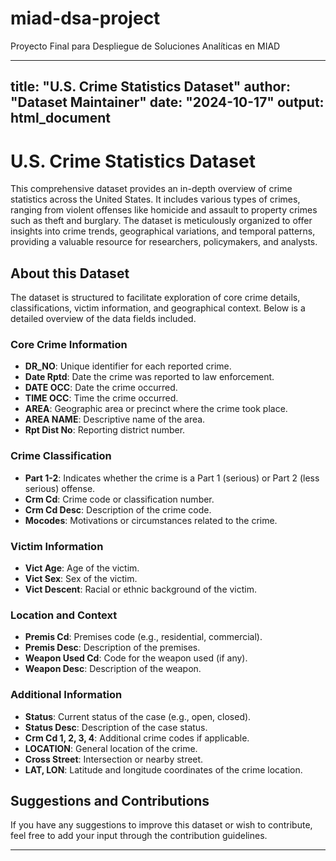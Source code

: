 # miad-dsa-project
Proyecto Final para Despliegue de Soluciones Analíticas en MIAD

---
title: "U.S. Crime Statistics Dataset"
author: "Dataset Maintainer"
date: "2024-10-17"
output: html_document
---

# U.S. Crime Statistics Dataset

This comprehensive dataset provides an in-depth overview of crime statistics across the United States. It includes various types of crimes, ranging from violent offenses like homicide and assault to property crimes such as theft and burglary. The dataset is meticulously organized to offer insights into crime trends, geographical variations, and temporal patterns, providing a valuable resource for researchers, policymakers, and analysts.

## About this Dataset

The dataset is structured to facilitate exploration of core crime details, classifications, victim information, and geographical context. Below is a detailed overview of the data fields included.

### Core Crime Information

- **DR_NO**: Unique identifier for each reported crime.
- **Date Rptd**: Date the crime was reported to law enforcement.
- **DATE OCC**: Date the crime occurred.
- **TIME OCC**: Time the crime occurred.
- **AREA**: Geographic area or precinct where the crime took place.
- **AREA NAME**: Descriptive name of the area.
- **Rpt Dist No**: Reporting district number.

### Crime Classification

- **Part 1-2**: Indicates whether the crime is a Part 1 (serious) or Part 2 (less serious) offense.
- **Crm Cd**: Crime code or classification number.
- **Crm Cd Desc**: Description of the crime code.
- **Mocodes**: Motivations or circumstances related to the crime.

### Victim Information

- **Vict Age**: Age of the victim.
- **Vict Sex**: Sex of the victim.
- **Vict Descent**: Racial or ethnic background of the victim.

### Location and Context

- **Premis Cd**: Premises code (e.g., residential, commercial).
- **Premis Desc**: Description of the premises.
- **Weapon Used Cd**: Code for the weapon used (if any).
- **Weapon Desc**: Description of the weapon.

### Additional Information

- **Status**: Current status of the case (e.g., open, closed).
- **Status Desc**: Description of the case status.
- **Crm Cd 1, 2, 3, 4**: Additional crime codes if applicable.
- **LOCATION**: General location of the crime.
- **Cross Street**: Intersection or nearby street.
- **LAT, LON**: Latitude and longitude coordinates of the crime location.

## Suggestions and Contributions

If you have any suggestions to improve this dataset or wish to contribute, feel free to add your input through the contribution guidelines.

---
